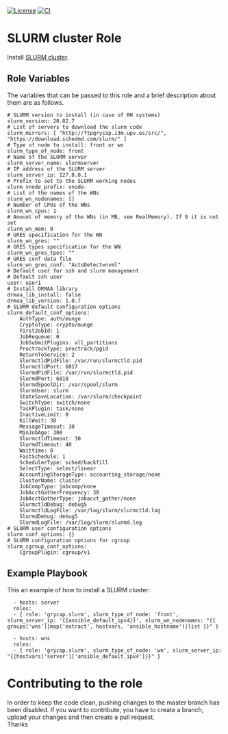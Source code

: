 [![License](https://img.shields.io/badge/license-Apache%202-blue.svg)](https://www.apache.org/licenses/LICENSE-2.0)
[![CI](https://github.com/grycap/ansible-role-slurm/actions/workflows/main.yaml/badge.svg)](https://github.com/grycap/ansible-role-slurm/actions/workflows/main.yaml)

SLURM cluster Role
=======================

Install [SLURM cluster](http://slurm.schedmd.com/).

Role Variables
--------------

The variables that can be passed to this role and a brief description about them are as follows.

	# SLURM version to install (in case of RH systems)
	slurm_version: 20.02.7
	# List of servers to download the slurm code
	slurm_mirrors: [ "http://ftpgrycap.i3m.upv.es/src/", "https://download.schedmd.com/slurm/" ]
	# Type of node to install: front or wn
	slurm_type_of_node: front
	# Name of the SLURM server
	slurm_server_name: slurmserver
	# IP address of the SLURM server
	slurm_server_ip: 127.0.0.1
	# Prefix to set to the SLURM working nodes
	slurm_vnode_prefix: vnode-
	# List of the names of the WNs
	slurm_wn_nodenames: []
	# Number of CPUs of the WNs
	slurm_wn_cpus: 1
	# Amount of memory of the WNs (in MB, see RealMemory). If 0 it is not set
	slurm_wn_mem: 0
	# GRES specification for the WN
	slurm_wn_gres: ""
	# GRES types specification for the WN
	slurm_wn_gres_tpes: ""
	# GRES conf data file
	slurm_wn_gres_conf: "AutoDetect=nvml"
	# Default user for ssh and slurm management
	# Default ssh user
	user: user1
	# Install DRMAA library
	drmaa_lib_install: false
	drmaa_lib_version: 1.0.7
	# SLURM default configuration options
	slurm_default_conf_options:
		AuthType: auth/munge
		CryptoType: crypto/munge
		FirstJobId: 1
		JobRequeue: 0
		JobSubmitPlugins: all_partitions
		ProctrackType: proctrack/pgid
		ReturnToService: 2
		SlurmctldPidFile: /var/run/slurmctld.pid
		SlurmctldPort: 6817
		SlurmdPidFile: /var/run/slurmctld.pid
		SlurmdPort: 6818
		SlurmdSpoolDir: /var/spool/slurm
		SlurmUser: slurm
		StateSaveLocation: /var/slurm/checkpoint
		SwitchType: switch/none
		TaskPlugin: task/none
		InactiveLimit: 0
		KillWait: 30
		MessageTimeout: 30
		MinJobAge: 300
		SlurmctldTimeout: 30
		SlurmdTimeout: 40
		Waittime: 0
		FastSchedule: 1
		SchedulerType: sched/backfill
		SelectType: select/linear
		AccountingStorageType: accounting_storage/none
		ClusterName: cluster
		JobCompType: jobcomp/none
		JobAcctGatherFrequency: 30
		JobAcctGatherType: jobacct_gather/none
		SlurmctldDebug: debug5
		SlurmctldLogFile: /var/log/slurm/slurmctld.log
		SlurmdDebug: debug5
		SlurmdLogFile: /var/log/slurm/slurmd.log
	# SLURM user configuration options
	slurm_conf_options: {}
	# SLURM configuration options for cgroup
	slurm_cgroup_conf_options:
		CgroupPlugin: cgroup/v1

Example Playbook
----------------

This an example of how to install a SLURM cluster:
```
  - hosts: server
  roles:
  - { role: 'grycap.slurm', slurm_type_of_node: 'front', slurm_server_ip: '{{ansible_default_ipv4}}', slurm_wn_nodenames: "{{ groups['wns']|map('extract', hostvars, 'ansible_hostname')|list }}" }
```
```
  - hosts: wns
  roles:
  - { role: 'grycap.slurm', slurm_type_of_node: 'wn', slurm_server_ip: "{{hostvars['server']['ansible_default_ipv4']}}" }
```
Contributing to the role
========================
In order to keep the code clean, pushing changes to the master branch has been disabled. If you want to contribute, you have to create a branch, upload your changes and then create a pull request.  
Thanks

